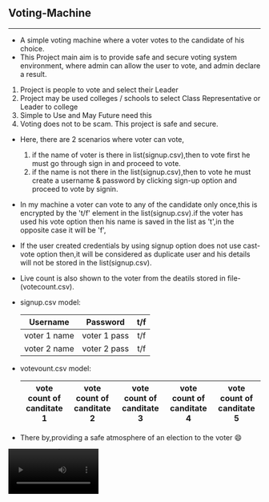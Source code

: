 ## Voting-Machine ##
***
* A simple voting machine where a voter votes to the candidate of his choice.
* This Project main aim is to provide safe and secure voting system environment, where
admin can allow the user to vote, and admin declare a result.

1. Project is people to vote and select their Leader
2. Project may be used colleges / schools to select Class Representative or Leader to
college
3. Simple to Use and May Future need this
4. Voting does not to be scam. This project is safe and secure.

* Here, there are 2 scenarios where voter can vote,
   1. if the name of voter is there in list(signup.csv),then to vote first he must go through sign in and proceed to vote.
   2. if the name is not there in the list(signup.csv),then to vote he must create a username & password by clicking sign-up option and proceed to vote by signin.
* In my machine a voter can vote to any of the candidate only once,this is encrypted by the 't/f' element in the list(signup.csv).if the voter has used his vote option      then his name is saved in the list as 't',in the opposite case it will be 'f',
* If the user created credentials by using signup option does not use cast-vote option then,it will be considered as duplicate user and his details will not be stored in the list(signup.csv).
* Live count is also shown to the voter from the deatils stored in file-(votecount.csv).
* signup.csv model:

    | Username  | Password  | t/f |
    | :-----------: |:---------------:| :----:|
    | voter 1 name  | voter 1 pass  | t/f |
    | voter 2 name  | voter 2 pass  | t/f |

* votevount.csv model:

    | vote count of canditate 1  | vote count of canditate 2  | vote count of canditate 3 | vote count of canditate 4  | vote count of canditate 5 |
    | :-----------: |:---------------:| :------------:| :-----------: |:---------------:|

* There by,providing a safe atmosphere of an election to the voter 😄

<video src='vm-demo.mp4' width=180/>
